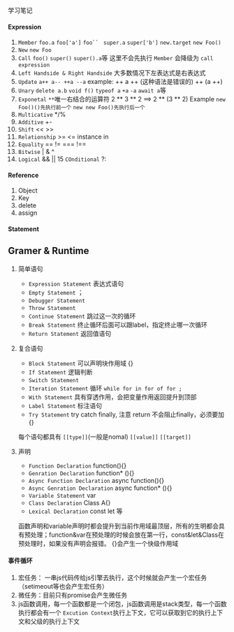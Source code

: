 学习笔记

#### Expression
1. `Member` `foo.a` `foo['a']` `foo`` ` `super.a` `super['b']`
`new.target` `new Foo()`
2. `New` `new Foo`
3. `Call` `foo()` `super()` `super().a`等 这里不会先执行 `Member`
会降级为 `call expression`
4. `Left Handside & Right Handside` 大多数情况下左表达式是右表达式
5. `Update` `a++ a-- ++a --a` example: ++ a ++ (这种语法是错误的)
++ (a ++)
6. `Unary` `delete a.b` `void f()` `typeof a` `+a` `-a` `await a`等
7. `Exponetal` `**`唯一右结合的运算符 2 ** 3 ** 2 ==> 2 ** (3 ** 2)
Example `new Foo()()先执行前一个` `new new Foo()先执行后一个`
8. `Multicative` */%
9. `Additive` +-
10. `Shift` << >> 
11. `Relationship` >= <= instance in
12. `Equality` == != === !==
13. `Bitwise` | & ^
14. `Logical` && ||
15 `COnditional` ?:

#### Reference
1. Object
2. Key
3. delete
4. assign

#### Statement

## Gramer & Runtime

1. 简单语句
    * `Expression Statement` 表达式语句
    * `Empty Statement` ；
    * `Debugger Statement`
    * `Throw Statement`
    * `Continue Statement` 跳过这一次的循环
    * `Break Statement` 终止循环后面可以跟label，指定终止哪一次循环
    * `Return Statement` 返回值语句
2. 复合语句
    * `Block Statement` 可以声明块作用域 {}
    * `If Statement` 逻辑判断
    * `Switch Statement`
    * `Iteration Statement` 循环 `while for in for of for ;`
    * `With Statement` 具有穿透作用，会把变量作用返回提升到顶部
    * `Label Statement` 标注语句
    * `Try Statement` try catch finally, 注意 return 不会阻止finally，必须要加{}
    
    每个语句都具有 `[[type]]`(一般是nomal) `[[value]]` `[[target]]`
3. 声明
    * `Function Declaration` function(){}
    * `Genration Declaration` function* (){}
    * `Async Function Declaration` async function(){}
    * `Async Genration Declaration` async function* (){}
    * `Variable Statement` var
    * `Class Declaration` Class A{}
    * `Lexical Declaration` const let 等
    
    函数声明和variable声明时都会提升到当前作用域最顶层，所有的生明都会具有预处理；function&var在预处理的时候会放在第一行，const&let&Class在预处理时，如果没有声明会报错。
    {}会产生一个快级作用域
    
#### 事件循环

1. 宏任务： 一串js代码传给js引擎去执行，这个时候就会产生一个宏任务（setimeout等也会产生宏任务）
2. 微任务：目前只有promise会产生微任务
3. js函数调用，每一个函数都是一个闭包，js函数调用是stack类型，每一个函数执行都会有一个 `Excution Context`执行上下文，它可以获取到它的执行上下文和父级的执行上下文